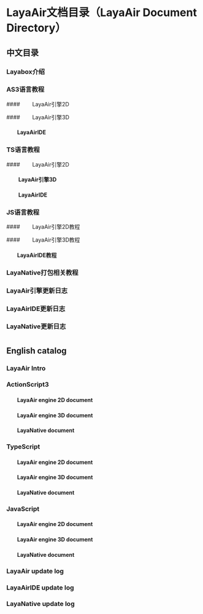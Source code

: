 # LayaAir文档目录（LayaAir Document Directory）


## 中文目录

### Layabox介绍

### AS3语言教程

####​ 　　LayaAir引擎2D

####​ 　　LayaAir引擎3D

#### 　　LayaAirIDE

### TS语言教程

####​ 　　LayaAir引擎2D

#### ​ 　　LayaAir引擎3D

#### ​ 　　LayaAirIDE

### JS语言教程

####​ 　　LayaAir引擎2D教程

####​ 　　LayaAir引擎3D教程

#### 　　LayaAirIDE教程

### LayaNative打包相关教程

### LayaAir引擎更新日志

### LayaAirIDE更新日志

### LayaNative更新日志

# 	

## English catalog 

### LayaAir Intro

### ActionScript3

#### 　　LayaAir engine 2D document

#### 　　LayaAir engine 3D document

#### 　　LayaNative document

### TypeScript

#### 　　LayaAir engine 2D document

#### 　　LayaAir engine 3D document

#### 　　LayaNative document

### JavaScript

#### 　　LayaAir engine 2D document

#### 　　LayaAir engine 3D document

#### 　　LayaNative document

### 

### LayaAir update log

### LayaAirIDE update log

### LayaNative update log